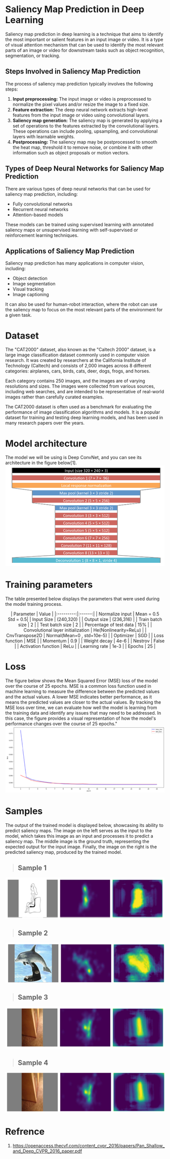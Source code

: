 # Saliency Map Prediction in Deep Learning

Saliency map prediction in deep learning is a technique that aims to identify the most important or salient features in an input image or video. It is a type of visual attention mechanism that can be used to identify the most relevant parts of an image or video for downstream tasks such as object recognition, segmentation, or tracking.

## Steps Involved in Saliency Map Prediction

The process of saliency map prediction typically involves the following steps:

1. **Input preprocessing:** The input image or video is preprocessed to normalize the pixel values and/or resize the image to a fixed size.
2. **Feature extraction:** The deep neural network extracts high-level features from the input image or video using convolutional layers.
3. **Saliency map generation:** The saliency map is generated by applying a set of operations to the features extracted by the convolutional layers. These operations can include pooling, upsampling, and convolutional layers with learnable weights.
4. **Postprocessing:** The saliency map may be postprocessed to smooth the heat map, threshold it to remove noise, or combine it with other information such as object proposals or motion vectors.

## Types of Deep Neural Networks for Saliency Map Prediction

There are various types of deep neural networks that can be used for saliency map prediction, including:

- Fully convolutional networks
- Recurrent neural networks
- Attention-based models

These models can be trained using supervised learning with annotated saliency maps or unsupervised learning with self-supervised or reinforcement learning techniques.

## Applications of Saliency Map Prediction

Saliency map prediction has many applications in computer vision, including:

- Object detection
- Image segmentation
- Visual tracking
- Image captioning

It can also be used for human-robot interaction, where the robot can use the saliency map to focus on the most relevant parts of the environment for a given task.

# Dataset
The "CAT2000" dataset, also known as the "Caltech 2000" dataset, is a large image classification dataset commonly used in computer vision research. It was created by researchers at the California Institute of Technology (Caltech) and consists of 2,000 images across 8 different categories: airplanes, cars, birds, cats, deer, dogs, frogs, and horses.

Each category contains 250 images, and the images are of varying resolutions and sizes. The images were collected from various sources, including web searches, and are intended to be representative of real-world images rather than carefully curated examples.

The CAT2000 dataset is often used as a benchmark for evaluating the performance of image classification algorithms and models. It is a popular dataset for training and testing deep learning models, and has been used in many research papers over the years.

# Model architecture

The model we will be using is Deep ConvNet, and you can see its architecture in the figure below[1].<br>
<img src="figs/model.png" width="700">

# Training parameters
The table presented below displays the parameters that were used during the model training process.

<center>
  <div>
| Parameter | Value |
|:---------:|:------:|
| Normalize input | Mean = 0.5 <br> Std = 0.5|
| Input Size | (240,320) |
| Output size | (236,316) |
| Train batch size | 2 |
| Test batch size | 2 |
| Percentage of test data | 15% |
| Convolutional layer initialization | He(Nonlinearity=ReLu) |
| CnvTranspose2D | Normal(Mean=0 , std=10e-5) |
| Optimizer | SGD |
| Loss function | MSE |
| Momentum | 0.9 |
| Weight decay | 4e-6 |
| Nestrov | False |
| Activation function | ReLu |
| Learning rate | 1e-3 |
| Epochs | 25 |
  </div>
</center>


# Loss
The figure below shows the Mean Squared Error (MSE) loss of the model over the course of 25 epochs. MSE is a common loss function used in machine learning to measure the difference between the predicted values and the actual values. A lower MSE indicates better performance, as it means the predicted values are closer to the actual values. By tracking the MSE loss over time, we can evaluate how well the model is learning from the training data and identify any issues that may need to be addressed. In this case, the figure provides a visual representation of how the model's performance changes over the course of 25 epochs."
![alt text](./figs/loss.png)


# Samples
The output of the trained model is displayed below, showcasing its ability to predict saliency maps. The image on the left serves as the input to the model, which takes this image as an input and processes it to predict a saliency map. The middle image is the ground truth, representing the expected output for the input image. Finally, the image on the right is the predicted saliency map, produced by the trained model.
> ## Sample 1
![alt text](./figs/sample1.png)
> ## Sample 2
![alt text](./figs/sample2.png)
> ## Sample 3
![alt text](./figs/sample3.png)
> ## Sample 4
![alt text](./figs/sample4.png)


# Refrence
1. https://openaccess.thecvf.com/content_cvpr_2016/papers/Pan_Shallow_and_Deep_CVPR_2016_paper.pdf
